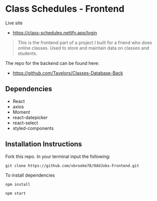 # Class Schedules - Frontend
Live site
- https://class-schedules.netlify.app/login 

> This is the frontend part of a project I built for a friend who does online classes.
> Used to store and maintain data on classes and students.
> 

The repo for the backend can be found here:

- https://github.com/Tavelors/Classes-Database-Back


## Dependencies

- React
- axios
- Moment
- react-datepicker
- react-select
- styled-components


## Installation Instructions

Fork this repo.
In your terminal input the following:

```
git clone https://github.com/vbrooke78/OddJobs-Frontend.git
```

To install dependencies
```
npm install
```
```
npm start
```
